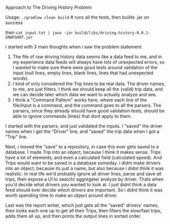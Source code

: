 Approach to The Driving History Problem

Usage:
`./gradlew clean build`  # runs all the tests, then builds .jar on success

then
`cat input.txt | java -jar build/libs/driving-history-0.0.1-SNAPSHOT.jar`

I started with 3 main thoughts when i saw the problem statement.

1) The file of raw driving history data seems like a data feed to me, and in my experience data 
feeds will always have lots of unexpected errors, so I wanted to make sure there were good tests 
around validation of the input (null lines, empty lines, blank lines, lines that had unexpected 
words).
2)  I kind of only considered the Trip lines to be real data.  The driver names, to me, are just 
filters.  I think we should keep all the (valid) trip data, and we can decide later which data
we want to actually analyze and see.
3) I think a "Command Pattern" works here, where each line of the file/input is a command, and the 
command goes to all the parsers.  The parsers, since they already should have good validation tests,
should be able to ignore commands (lines) that dont apply to them.

I started with the parsers, and just validated the inputs.  I "saved" the driver names when I get
the "Driver" line, and "saved" the trip data when I got a "Trip" line.  

Next, i moved the "save" to
a repository, in case this ever gets saved to a database.  I made Trip into an object, because
I think it makes sense.  Trips have a lot of elements, and even a calculated field (calculated 
speed).  And Trips would want to be saved in a database someday.  i didnt make drivers into an
object, because its just a name, but also because i didnt think it was realistic.  In real life
we'd probably ignore all driver lines, parse and save all trips, then expose a UI to search/
aggregate/ analyze by driver.  Thats when you'd decide what drivers you wanted to look at.  I
just didnt think a data feed should ever decide which drivers are important.  So i didnt think
it was worth spending time to make an object around driver.

Last was the report writer, which just gets all the "saved" drivers' names, then looks each one up
to get all their Trips, then filters the slow/fast trips, adds them all up, and then prints the
output lines in sorted order.